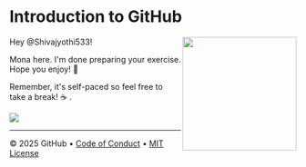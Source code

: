 # Introduction to GitHub

<img src="https://octodex.github.com/images/Professortocat_v2.png" align="right" height="200px" />

Hey @Shivajyothi533!

Mona here. I'm done preparing your exercise. Hope you enjoy! 💚

Remember, it's self-paced so feel free to take a break! ☕️ .

[![](https://img.shields.io/badge/Go%20to%20Exercise-%E2%86%92-1f883d?style=for-the-badge&logo=github&labelColor=197935)](https://github.com/Shivajyothi533/skills-introduction-to-github/issues/1)

---

&copy; 2025 GitHub &bull; [Code of Conduct](https://www.contributor-covenant.org/version/2/1/code_of_conduct/code_of_conduct.md) &bull; [MIT License](https://gh.io/mit)

